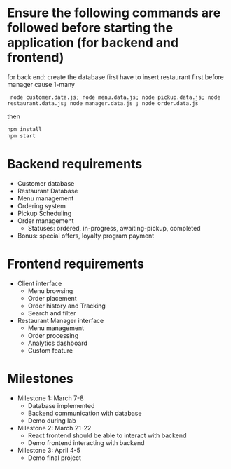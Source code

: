 # Ensure the following commands are followed before starting the application (for backend and frontend)

for back end: create the database first
have to insert restaurant first before manager cause 1-many
```angular2html
 node customer.data.js; node menu.data.js; node pickup.data.js; node restaurant.data.js; node manager.data.js ; node order.data.js
```
then
```cmd
npm install
npm start
```

# Backend requirements

- Customer database
- Restaurant Database
- Menu management
- Ordering system
- Pickup Scheduling
- Order management
  - Statuses: ordered, in-progress, awaiting-pickup, completed
- Bonus: special offers, loyalty program payment

# Frontend requirements

- Client interface
  - Menu browsing
  - Order placement
  - Order history and Tracking
  - Search and filter
- Restaurant Manager interface
  - Menu management
  - Order processing
  - Analytics dashboard
  - Custom feature

# Milestones

- Milestone 1: March 7-8
  - Database implemented
  - Backend communication with database
  - Demo during lab
- Milestone 2: March 21-22
  - React frontend should be able to interact with backend
  - Demo frontend interacting with backend
- Milestone 3: April 4-5
  - Demo final project
